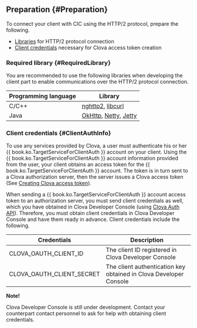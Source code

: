 ## Preparation {#Preparation}
To connect your client with CIC using the HTTP/2 protocol, prepare the following.

* [Libraries](#RequiredLibrary) for HTTP/2 protocol connection
* [Client credentials](#ClientAuthInfo) necessary for Clova access token creation


### Required library {#RequiredLibrary}
You are recommended to use the following libraries when developing the client part to enable communications over the HTTP/2 protocol connection.

| Programming language | Library                            |
|---------|------------------------------------|
| C/C++   | [nghttp2](https://nghttp2.org/), [libcurl](https://curl.haxx.se/libcurl/) |
| Java    | [OkHttp](http://square.github.io/okhttp/), [Netty](http://netty.io/), [Jetty](http://www.eclipse.org/jetty/) |


### Client credentials {#ClientAuthInfo}
To use any services provided by Clova, a user must authenticate his or her {{ book.ko.TargetServiceForClientAuth }} account on your client. Using the {{ book.ko.TargetServiceForClientAuth }} account information provided from the user, your client obtains an access token for the {{ book.ko.TargetServiceForClientAuth }} account. The token is in turn sent to a Clova authorization server, then the server issues a Clova access token (See [Creating Clova access token](#CreateClovaAccessToken)).

When sending a {{ book.ko.TargetServiceForClientAuth }} account access token to an authorization server, you must send client credentials as well, which you have obtained in Clova Developer Console (using [Clova Auth API](/CIC/References/Clova_Auth_API.md)). Therefore, you must obtain client credentials in Clova Developer Console and have them ready in advance. Client credentials include the following.

| Credentials                   | Description                                              |
|---------------------------|--------------------------------------------------|
| CLOVA_OAUTH_CLIENT_ID     | The client ID registered in Clova Developer Console        |
| CLOVA_OAUTH_CLIENT_SECRET | The client authentication key obtained in Clova Developer Console |

<div class="note">
  <p><strong>Note!</strong></p>
  <p>Clova Developer Console is still under development. Contact your counterpart contact personnel to ask for help with obtaining client credentials.</p>
</div>

